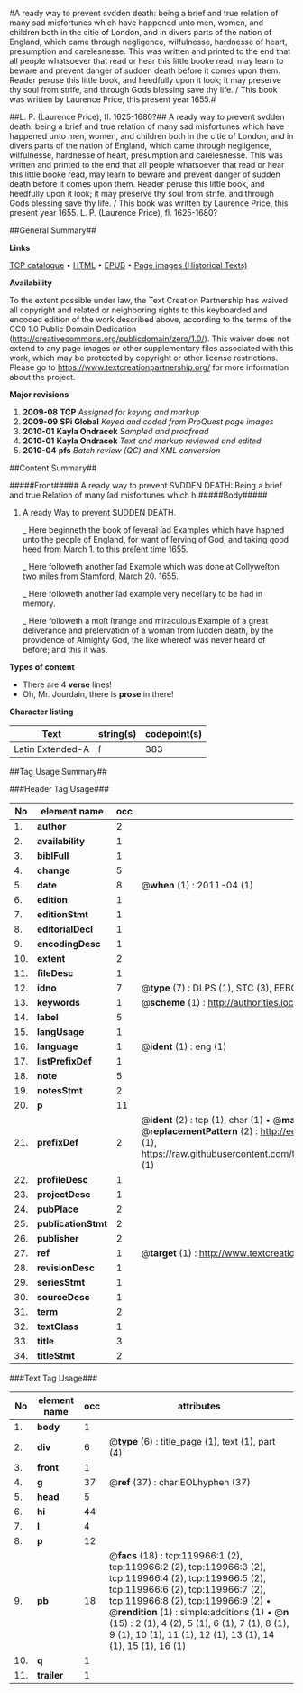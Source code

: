 #A ready way to prevent svdden death: being a brief and true relation of many sad misfortunes which have happened unto men, women, and children both in the citie of London, and in divers parts of the nation of England, which came through negligence, wilfulnesse, hardnesse of heart, presumption and carelesnesse. This was written and printed to the end that all people whatsoever that read or hear this little booke read, may learn to beware and prevent danger of sudden death before it comes upon them. Reader peruse this little book, and heedfully upon it look; it may preserve thy soul from strife, and through Gods blessing save thy life. / This book was written by Laurence Price, this present year 1655.#

##L. P. (Laurence Price), fl. 1625-1680?##
A ready way to prevent svdden death: being a brief and true relation of many sad misfortunes which have happened unto men, women, and children both in the citie of London, and in divers parts of the nation of England, which came through negligence, wilfulnesse, hardnesse of heart, presumption and carelesnesse. This was written and printed to the end that all people whatsoever that read or hear this little booke read, may learn to beware and prevent danger of sudden death before it comes upon them. Reader peruse this little book, and heedfully upon it look; it may preserve thy soul from strife, and through Gods blessing save thy life. / This book was written by Laurence Price, this present year 1655.
L. P. (Laurence Price), fl. 1625-1680?

##General Summary##

**Links**

[TCP catalogue](http://www.ota.ox.ac.uk/tcp/)  • 
[HTML](http://tei.it.ox.ac.uk/tcp/Texts-HTML/free/A90/A90987.html)  • 
[EPUB](http://tei.it.ox.ac.uk/tcp/Texts-EPUB/free/A90/A90987.epub) • 
[Page images (Historical Texts)](https://historicaltexts.jisc.ac.uk/eebo-99867647e)

**Availability**

To the extent possible under law, the Text Creation Partnership has waived all copyright and related or neighboring rights to this keyboarded and encoded edition of the work described above, according to the terms of the CC0 1.0 Public Domain Dedication (http://creativecommons.org/publicdomain/zero/1.0/). This waiver does not extend to any page images or other supplementary files associated with this work, which may be protected by copyright or other license restrictions. Please go to https://www.textcreationpartnership.org/ for more information about the project.

**Major revisions**

1. __2009-08__ __TCP__ *Assigned for keying and markup*
1. __2009-09__ __SPi Global__ *Keyed and coded from ProQuest page images*
1. __2010-01__ __Kayla Ondracek__ *Sampled and proofread*
1. __2010-01__ __Kayla Ondracek__ *Text and markup reviewed and edited*
1. __2010-04__ __pfs__ *Batch review (QC) and XML conversion*

##Content Summary##

#####Front#####
A ready way to prevent SVDDEN DEATH: Being a brief and true Relation of many ſad misfortunes which h
#####Body#####

1. A ready Way to prevent SUDDEN DEATH.

    _ Here beginneth the book of ſeveral ſad Examples which have hapned unto the people of England, for want of ſerving of God, and taking good heed from March 1. to this preſent time 1655.

    _ Here followeth another ſad Example which was done at Collyweſton two miles from Stamford, March 20. 1655.

    _ Here followeth another ſad example very neceſſary to be had in memory.

    _ Here followeth a moſt ſtrange and miraculous Example of a great deliverance and preſervation of a woman from ſudden death, by the providence of Almighty God, the like whereof was never heard of before; and this it was.

**Types of content**

  * There are 4 **verse** lines!
  * Oh, Mr. Jourdain, there is **prose** in there!

**Character listing**


|Text|string(s)|codepoint(s)|
|---|---|---|
|Latin Extended-A|ſ|383|

##Tag Usage Summary##

###Header Tag Usage###

|No|element name|occ|attributes|
|---|---|---|---|
|1.|__author__|2||
|2.|__availability__|1||
|3.|__biblFull__|1||
|4.|__change__|5||
|5.|__date__|8| @__when__ (1) : 2011-04 (1)|
|6.|__edition__|1||
|7.|__editionStmt__|1||
|8.|__editorialDecl__|1||
|9.|__encodingDesc__|1||
|10.|__extent__|2||
|11.|__fileDesc__|1||
|12.|__idno__|7| @__type__ (7) : DLPS (1), STC (3), EEBO-CITATION (1), PROQUEST (1), VID (1)|
|13.|__keywords__|1| @__scheme__ (1) : http://authorities.loc.gov/ (1)|
|14.|__label__|5||
|15.|__langUsage__|1||
|16.|__language__|1| @__ident__ (1) : eng (1)|
|17.|__listPrefixDef__|1||
|18.|__note__|5||
|19.|__notesStmt__|2||
|20.|__p__|11||
|21.|__prefixDef__|2| @__ident__ (2) : tcp (1), char (1)  •  @__matchPattern__ (2) : ([0-9\-]+):([0-9IVX]+) (1), (.+) (1)  •  @__replacementPattern__ (2) : http://eebo.chadwyck.com/downloadtiff?vid=$1&page=$2 (1), https://raw.githubusercontent.com/textcreationpartnership/Texts/master/tcpchars.xml#$1 (1)|
|22.|__profileDesc__|1||
|23.|__projectDesc__|1||
|24.|__pubPlace__|2||
|25.|__publicationStmt__|2||
|26.|__publisher__|2||
|27.|__ref__|1| @__target__ (1) : http://www.textcreationpartnership.org/docs/. (1)|
|28.|__revisionDesc__|1||
|29.|__seriesStmt__|1||
|30.|__sourceDesc__|1||
|31.|__term__|2||
|32.|__textClass__|1||
|33.|__title__|3||
|34.|__titleStmt__|2||


###Text Tag Usage###

|No|element name|occ|attributes|
|---|---|---|---|
|1.|__body__|1||
|2.|__div__|6| @__type__ (6) : title_page (1), text (1), part (4)|
|3.|__front__|1||
|4.|__g__|37| @__ref__ (37) : char:EOLhyphen (37)|
|5.|__head__|5||
|6.|__hi__|44||
|7.|__l__|4||
|8.|__p__|12||
|9.|__pb__|18| @__facs__ (18) : tcp:119966:1 (2), tcp:119966:2 (2), tcp:119966:3 (2), tcp:119966:4 (2), tcp:119966:5 (2), tcp:119966:6 (2), tcp:119966:7 (2), tcp:119966:8 (2), tcp:119966:9 (2)  •  @__rendition__ (1) : simple:additions (1)  •  @__n__ (15) : 2 (1), 4 (2), 5 (1), 6 (1), 7 (1), 8 (1), 9 (1), 10 (1), 11 (1), 12 (1), 13 (1), 14 (1), 15 (1), 16 (1)|
|10.|__q__|1||
|11.|__trailer__|1||
